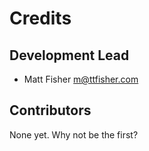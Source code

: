 # Credits


## Development Lead

* Matt Fisher <m@ttfisher.com>

## Contributors

None yet. Why not be the first?

